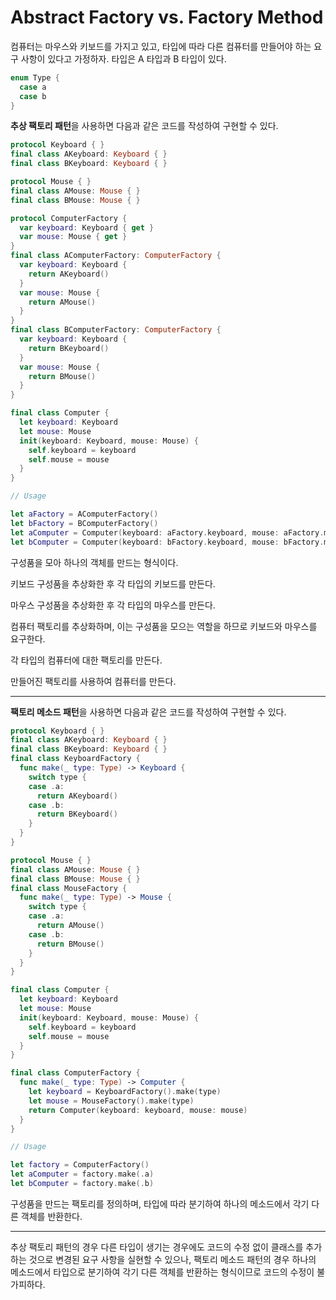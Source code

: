 # Abstract Factory vs. Factory Method

컴퓨터는 마우스와 키보드를 가지고 있고, 타입에 따라 다른 컴퓨터를 만들어야 하는 요구 사항이 있다고 가정하자. 타입은 A 타입과 B 타입이 있다.

```swift
enum Type {
  case a
  case b
}
```

**추상 팩토리 패턴**을 사용하면 다음과 같은 코드를 작성하여 구현할 수 있다.

```swift
protocol Keyboard { }
final class AKeyboard: Keyboard { }
final class BKeyboard: Keyboard { }

protocol Mouse { }
final class AMouse: Mouse { }
final class BMouse: Mouse { }

protocol ComputerFactory {
  var keyboard: Keyboard { get }
  var mouse: Mouse { get }
}
final class AComputerFactory: ComputerFactory {
  var keyboard: Keyboard {
    return AKeyboard()
  }
  var mouse: Mouse {
    return AMouse()
  }
}
final class BComputerFactory: ComputerFactory {
  var keyboard: Keyboard {
    return BKeyboard()
  }
  var mouse: Mouse {
    return BMouse()
  }
}

final class Computer {
  let keyboard: Keyboard
  let mouse: Mouse
  init(keyboard: Keyboard, mouse: Mouse) {
    self.keyboard = keyboard
    self.mouse = mouse
  }
}

// Usage

let aFactory = AComputerFactory()
let bFactory = BComputerFactory()
let aComputer = Computer(keyboard: aFactory.keyboard, mouse: aFactory.mouse)
let bComputer = Computer(keyboard: bFactory.keyboard, mouse: bFactory.mouse)
```

구성품을 모아 하나의 객체를 만드는 형식이다.

키보드 구성품을 추상화한 후 각 타입의 키보드를 만든다.

마우스 구성품을 추상화한 후 각 타입의 마우스를 만든다.

컴퓨터 팩토리를 추상화하며, 이는 구성품을 모으는 역할을 하므로 키보드와 마우스를 요구한다.

각 타입의 컴퓨터에 대한 팩토리를 만든다.

만들어진 팩토리를 사용하여 컴퓨터를 만든다.

---

**팩토리 메소드 패턴**을 사용하면 다음과 같은 코드를 작성하여 구현할 수 있다.

```swift
protocol Keyboard { }
final class AKeyboard: Keyboard { }
final class BKeyboard: Keyboard { }
final class KeyboardFactory {
  func make(_ type: Type) -> Keyboard {
    switch type {
    case .a:
      return AKeyboard()
    case .b:
      return BKeyboard()
    }
  }
}

protocol Mouse { }
final class AMouse: Mouse { }
final class BMouse: Mouse { }
final class MouseFactory {
  func make(_ type: Type) -> Mouse {
    switch type {
    case .a:
      return AMouse()
    case .b:
      return BMouse()
    }
  }
}

final class Computer {
  let keyboard: Keyboard
  let mouse: Mouse
  init(keyboard: Keyboard, mouse: Mouse) {
    self.keyboard = keyboard
    self.mouse = mouse
  }
}

final class ComputerFactory {
  func make(_ type: Type) -> Computer {
    let keyboard = KeyboardFactory().make(type)
    let mouse = MouseFactory().make(type)
    return Computer(keyboard: keyboard, mouse: mouse)
  }
}

// Usage

let factory = ComputerFactory()
let aComputer = factory.make(.a)
let bComputer = factory.make(.b)

```

구성품을 만드는 팩토리를 정의하며, 타입에 따라 분기하여 하나의 메소드에서 각기 다른 객체를 반환한다.

---

추상 팩토리 패턴의 경우 다른 타입이 생기는 경우에도 코드의 수정 없이 클래스를 추가하는 것으로 변경된 요구 사항을 실현할 수 있으나, 팩토리 메소드 패턴의 경우 하나의 메소드에서 타입으로 분기하여 각기 다른 객체를 반환하는 형식이므로 코드의 수정이 불가피하다.